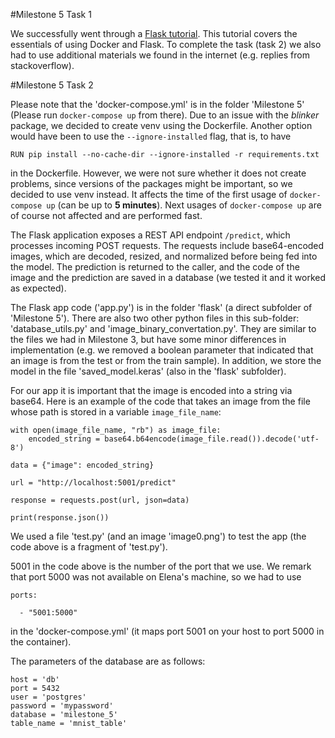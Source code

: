 #Milestone 5 Task 1

We successfully went through a [Flask tutorial](https://www.digitalocean.com/community/tutorials/how-to-build-and-deploy-a-flask-application-using-docker-on-ubuntu-18-04). 
This tutorial covers the essentials of using Docker and Flask. To complete the task (task 2) we also had to use additional materials we found in the internet (e.g. replies from stackoverflow).


#Milestone 5 Task 2

Please note that the 'docker-compose.yml' is in the folder 'Milestone 5' (Please run `docker-compose up` from there).
Due to an issue with the *blinker* package, we decided to create venv using the Dockerfile. Another option would have been to use the `--ignore-installed` flag, that is, to have

```
RUN pip install --no-cache-dir --ignore-installed -r requirements.txt
```

in the Dockerfile. However, we were not sure whether it does not create problems, since versions of the packages might be important, so we decided to use venv instead.
It affects the time of the first usage of `docker-compose up` (can be up to **5 minutes**). Next usages of `docker-compose up` are of course not affected and are performed fast.

The Flask application exposes a REST API endpoint `/predict`, which processes incoming POST requests. The requests include base64-encoded images, which are decoded, resized, and normalized before being fed into the model. The prediction is returned to the caller, and the code of the image and the prediction are saved in a database (we tested it and it worked as expected).

The Flask app code ('app.py') is in the folder 'flask' (a direct subfolder of 'Milestone 5'). There are also two other python files in this sub-folder: 'database\_utils.py' and 'image\_binary\_convertation.py'. They are similar to the files we had in Milestone 3, but have some minor differences in implementation (e.g. we removed a boolean parameter that indicated that an image is from the test or from the train sample). In addition, we store the model in the file 'saved\_model.keras' (also in the 'flask' subfolder).

For our app it is important that the image is encoded into a string via base64. Here is an example of the code that takes an image from the file whose path is stored in a variable `image_file_name`:

```
with open(image_file_name, "rb") as image_file:
    encoded_string = base64.b64encode(image_file.read()).decode('utf-8')

data = {"image": encoded_string}

url = "http://localhost:5001/predict"

response = requests.post(url, json=data)

print(response.json())
```
We used a file 'test.py' (and an image 'image0.png') to test the app (the code above is a fragment of 'test.py').

5001 in the code above is the number of the port that we use. We remark that port 5000 was not available on Elena's machine, so we had to use

```
ports:

  - "5001:5000"
```

in the 'docker-compose.yml' (it maps port 5001 on your host to port 5000 in the container).

The parameters of the database are as follows:

```
host = 'db'
port = 5432
user = 'postgres'
password = 'mypassword'
database = 'milestone_5'
table_name = 'mnist_table'
```
